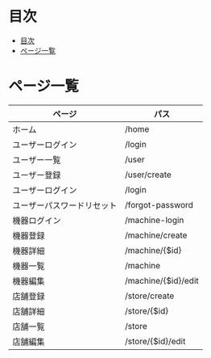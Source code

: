 # 目次
- [目次](#目次)
- [ページ一覧](#ページ一覧)
# ページ一覧

| ページ | パス |
|---|---|
| ホーム | /home |
| ユーザーログイン | /login |
| ユーザー一覧 | /user |
| ユーザー登録 | /user/create |
| ユーザーログイン | /login |
| ユーザーパスワードリセット | /forgot-password |
| 機器ログイン | /machine-login |
| 機器登録 | /machine/create |
| 機器詳細 | /machine/{$id} |
| 機器一覧 | /machine |
| 機器編集 | /machine/{$id}/edit |
| 店舗登録 | /store/create |
| 店舗詳細 | /store/{$id} |
| 店舗一覧 | /store |
| 店舗編集 | /store/{$id}/edit |